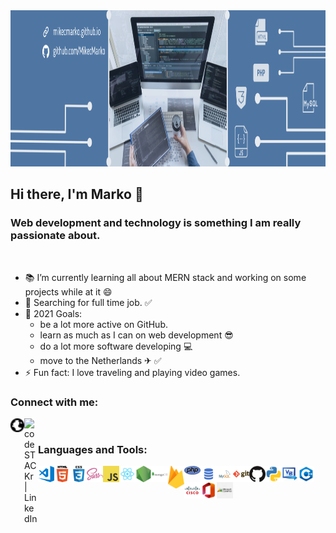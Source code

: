 <img src="Images/MM-LI-cover copy.png" height="250" width="100%">

## Hi there, I'm Marko 👋

### Web development and technology is something I am really passionate about.

<br>

- 📚 I’m currently learning all about MERN stack and working on some projects while at it 😄
- 🧐 Searching for full time job. ✅
- 🥅 2021 Goals:
  - be a lot more active on GitHub.
  - learn as much as I can on web development 😎
  - do a lot more software developing 💻
  - move to the Netherlands ✈ ✅
- ⚡ Fun fact: I love traveling and playing video games.

### Connect with me:

[<img align="left" alt="codeSTACKr.com" width="22px" src="https://raw.githubusercontent.com/iconic/open-iconic/master/svg/globe.svg" />][website]
[<img align="left" alt="codeSTACKr | LinkedIn" width="22px" src="https://cdn.jsdelivr.net/npm/simple-icons@v3/icons/linkedin.svg" />][linkedin]

<br />

### Languages and Tools:

<img align="left" alt="Visual Studio Code" width="26px" src="Images/VSC.png" />
<img align="left" alt="HTML5" width="26px" src="Images/HTML5.png" />
<img align="left" alt="CSS3" width="26px" src="Images/CSS3.png" />
<img align="left" alt="Sass" width="26px" src="Images/SASS.png" />
<img align="left" alt="JavaScript" width="26px" src="Images/JS.png" />
<img align="left" alt="React" width="26px" src="Images/REACT.png" />
<img align="left" alt="Node.js" width="26px" src="Images/NODEJS.png" />
<img align="left" alt="MongoDB" width="26px" src="Images/MONGO.png" />
<img align="left" alt="Firebase" width="26px" src="Images/FireBase.png" />
<img align="left" alt="PHP" width="26px" src="Images/PHP.png" />
<img align="left" alt="SQL" width="26px" src="Images/SQL.png" />
<img align="left" alt="MySQL" width="26px" src="Images/MYSQL.png" />
<img align="left" alt="Git" width="26px" src="Images/GIT.png" />
<img align="left" alt="GitHub" width="26px" src="Images/GITHUB.png" />
<img align="left" alt="Python" width="26px" src="Images/PYTHON.png" />
<img align="left" alt="VB" width="26px" src="Images/VISUALBASIC.png" />
<img align="left" alt="c++" width="26px" src="Images/C++.png" />
<img align="left" alt="CISCO" width="26px" src="Images/cisco.png" />
<img align="left" alt="OFFICE" width="26px" src="Images/OFFICE.png" />
<img align="left" alt="NAV" width="26px" src="Images/DYNAMICS.png" />

<br />
<br />

[website]: https://mikecmarko.github.io/
[linkedin]: https://www.linkedin.com/in/marko-mikec-957767171/
